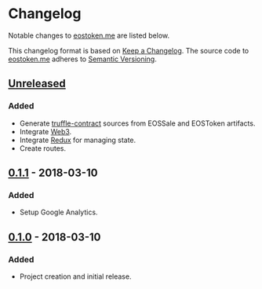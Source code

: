 # Changelog

Notable changes to [eostoken.me](https://eostoken.me) are listed below.

This changelog format is based on [Keep a Changelog](http://keepachangelog.com/en/1.0.0/).
The source code to [eostoken.me](https://eostoken.me) adheres to [Semantic Versioning](http://semver.org/spec/v2.0.0.html).

## [Unreleased]

### Added

- Generate [truffle-contract] sources from EOSSale and EOSToken artifacts.
- Integrate [Web3].
- Integrate [Redux] for managing state.
- Create routes.

[truffle-contract]: https://github.com/trufflesuite/truffle-contract
[Web3]: https://github.com/ethereum/web3.js
[Redux]: https://github.com/reactjs/redux

## [0.1.1][] - 2018-03-10

### Added

- Setup Google Analytics.

## [0.1.0][] - 2018-03-10

### Added

- Project creation and initial release.

[Unreleased]: https://github.com/igetgames/eostoken.me/compare/v0.1.1...HEAD
[0.1.1]: https://github.com/igetgames/eostoken.me/compare/v0.1.0...v0.1.1
[0.1.0]: https://github.com/igetgames/eostoken.me/tree/v0.1.0
